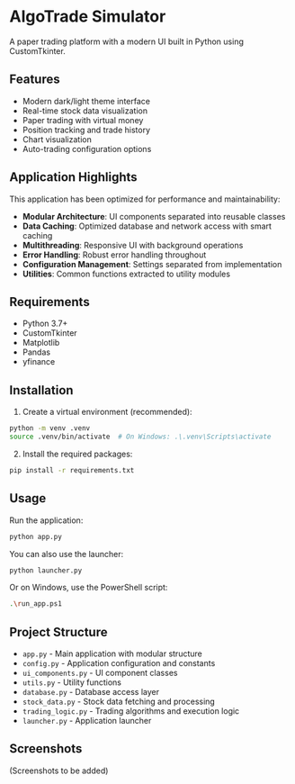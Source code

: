 # AlgoTrade Simulator

A paper trading platform with a modern UI built in Python using CustomTkinter.

## Features

- Modern dark/light theme interface
- Real-time stock data visualization
- Paper trading with virtual money
- Position tracking and trade history
- Chart visualization
- Auto-trading configuration options

## Application Highlights

This application has been optimized for performance and maintainability:

- **Modular Architecture**: UI components separated into reusable classes
- **Data Caching**: Optimized database and network access with smart caching
- **Multithreading**: Responsive UI with background operations
- **Error Handling**: Robust error handling throughout
- **Configuration Management**: Settings separated from implementation
- **Utilities**: Common functions extracted to utility modules

## Requirements

- Python 3.7+
- CustomTkinter
- Matplotlib
- Pandas
- yfinance

## Installation

1. Create a virtual environment (recommended):
```bash
python -m venv .venv
source .venv/bin/activate  # On Windows: .\.venv\Scripts\activate
```

2. Install the required packages:
```bash
pip install -r requirements.txt
```

## Usage

Run the application:

```bash
python app.py
```

You can also use the launcher:

```bash
python launcher.py
```

Or on Windows, use the PowerShell script:
```bash
.\run_app.ps1
```

## Project Structure

- `app.py` - Main application with modular structure
- `config.py` - Application configuration and constants
- `ui_components.py` - UI component classes
- `utils.py` - Utility functions
- `database.py` - Database access layer
- `stock_data.py` - Stock data fetching and processing
- `trading_logic.py` - Trading algorithms and execution logic
- `launcher.py` - Application launcher

## Screenshots

(Screenshots to be added) 